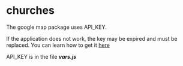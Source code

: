 # churches

The google map package uses API_KEY.

If the application does not work, the key may be expired and must be replaced. You can learn how to get it [here](https://developers.google.com/maps/documentation/maps-static/get-api-key)

API_KEY is in the file ***vars.js***
